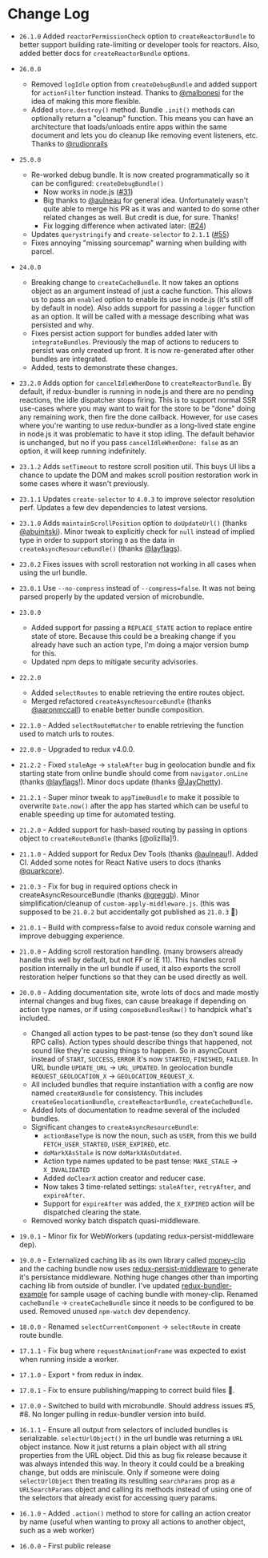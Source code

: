 # Change Log

- `26.1.0` Added `reactorPermissionCheck` option to `createReactorBundle` to better support building rate-limiting or developer tools for reactors. Also, added better docs for `createReactorBundle` options.
- `26.0.0`
  - Removed `logIdle` option from `createDebugBundle` and added support for `actionFilter` function instead. Thanks to [@malbonesi](https://github.com/HenrikJoreteg/redux-bundler/pull/59) for the idea of making this more flexible.
  - Added `store.destroy()` method. Bundle `.init()` methods can optionally return a "cleanup" function. This means you can have an architecture that loads/unloads entire apps within the same document and lets you do cleanup like removing event listeners, etc. Thanks to [@rudionrails](https://github.com/HenrikJoreteg/redux-bundler/pull/57)
- `25.0.0`
  - Re-worked debug bundle. It is now created programmatically so it can be configured: `createDebugBundle()`
    - Now works in node.js ([#31](https://github.com/HenrikJoreteg/redux-bundler/issues/31))
    - Big thanks to [@aulneau](https://github.com/HenrikJoreteg/redux-bundler/pull/32) for general idea. Unfortunately wasn't quite able to merge his PR as it was and wanted to do some other related changes as well. But credit is due, for sure. Thanks!
    - Fix logging difference when activated later: ([#24](https://github.com/HenrikJoreteg/redux-bundler/issues/24))
  - Updates `querystringify` and `create-selector` to `2.1.1` ([#55](https://github.com/HenrikJoreteg/redux-bundler/issues/24))
  - Fixes annoying "missing sourcemap" warning when building with parcel.
- `24.0.0`
  - Breaking change to `createCacheBundle`. It now takes an options object as an argument instead of just a cache function. This allows us to pass an `enabled` option to enable its use in node.js (it's still off by default in node). Also adds support for passing a `logger` function as an option. It will be called with a message describing what was persisted and why.
  - Fixes persist action support for bundles added later with `integrateBundles`. Previously the map of actions to reducers to persist was only created up front. It is now re-generated after other bundles are integrated.
  - Added, tests to demonstrate these changes.
- `23.2.0` Adds option for `cancelIdleWhenDone` to `createReactorBundle`. By default, if redux-bundler is running in node.js and there are no pending reactions, the idle dispatcher stops firing. This is to support normal SSR use-cases where you may want to wait for the store to be "done" doing any remaining work, then fire the done callback. However, for use cases where you're wanting to use redux-bundler as a long-lived state engine in node.js it was problematic to have it stop idling. The default behavior is unchanged, but no if you pass `cancelIdleWhenDone: false` as an option, it will keep running indefinitely.
- `23.1.2` Adds `setTimeout` to restore scroll position util. This buys UI libs a chance to update the DOM and makes scroll position restoration work in some cases where it wasn't previously.
- `23.1.1` Updates `create-selector` to `4.0.3` to improve selector resolution perf. Updates a few dev dependencies to latest versions.
- `23.1.0` Adds `maintainScrollPosition` option to `doUpdateUrl()` (thanks [@abuinitski](https://github.com/abuinitski)). Minor tweak to explicitly check for `null` instead of implied type in order to support storing `0` as the data in `createAsyncResourceBundle()` (thanks [@layflags](https://github.com/layflags)).
- `23.0.2` Fixes issues with scroll restoration not working in all cases when using the url bundle.
- `23.0.1` Use `--no-compress` instead of `--compress=false`. It was not being parsed properly by the updated version of microbundle.
- `23.0.0`
  - Added support for passing a `REPLACE_STATE` action to replace entire state of store. Because this could be a breaking change if you already have such an action type, I'm doing a major version bump for this.
  - Updated npm deps to mitigate security advisories.
- `22.2.0`
  - Added `selectRoutes` to enable retrieving the entire routes object.
  - Merged refactored `createAsyncResourceBundle` (thanks [@aaronmccall](https://github.com/aaronmccall)) to enable better bundle composition.
- `22.1.0` - Added `selectRouteMatcher` to enable retrieving the function used to match urls to routes.
- `22.0.0` - Upgraded to redux v4.0.0.
- `21.2.2` - Fixed `staleAge` -> `staleAfter` bug in geolocation bundle and fix starting state from online bundle should come from `navigator.onLine` (thanks [@layflags](https://github.com/layflags)!). Minor docs update (thanks [@JayChetty](https://github.com/JayChetty)).
- `21.2.1` - Super minor tweak to `appTimeBundle` to make it possible to overwrite `Date.now()` after the app has started which can be useful to enable speeding up time for automated testing.
- `21.2.0` - Added support for hash-based routing by passing in options object to `createRouteBundle` (thanks [@olizilla]!).
- `21.1.0` - Added support for Redux Dev Tools (thanks [@aulneau](https://github.com/aulneau)!). Added CI. Added some notes for React Native users to docs (thanks [@quarkcore](https://github.com/quarkcore)).
- `21.0.3` - Fix for bug in required options check in createAsyncResourceBundle (thanks [@greggb](https://github.com/greggb)). Minor simplification/cleanup of `custom-apply-middleware.js`. (this was supposed to be `21.0.2` but accidentally got published as `21.0.3` :facepalm:)
- `21.0.1` - Build with compress=false to avoid redux console warning and improve debugging experience.
- `21.0.0` - Adding scroll restoration handling. (many browsers already handle this well by default, but not FF or IE 11). This handles scroll position internally in the url bundle if used, it also exports the scroll restoration helper functions so that they can be used directly as well.
- `20.0.0` - Adding documentation site, wrote lots of docs and made mostly internal changes and bug fixes, can cause breakage if depending on action type names, or if using `composeBundlesRaw()` to handpick what's included.

  - Changed all action types to be past-tense (so they don't sound like RPC calls). Action types should describe things that happened, not sound like they're causing things to happen. So in asyncCount instead of `START`, `SUCCESS`, `ERROR` it's now `STARTED`, `FINISHED`, `FAILED`. In URL bundle `UPDATE_URL` -> `URL_UPDATED`. In geolocation bundle `REQUEST_GEOLOCATION_X` -> `GEOLOCATION_REQUEST_X`.
  - All included bundles that require instantiation with a config are now named `createXBundle` for consistency. This includes `createGeolocationBundle`, `createReactorBundle`, `createCacheBundle`.
  - Added lots of documentation to readme several of the included bundles.
  - Significant changes to `createAsyncResourceBundle`:
    - `actionBaseType` is now the noun, such as `USER`, from this we build `FETCH_USER_STARTED`, `USER_EXPIRED`, etc.
    - `doMarkXAsStale` is now `doMarkXAsOutdated`.
    - Action type names updated to be past tense: `MAKE_STALE` -> `X_INVALIDATED`
    - Added `doClearX` action creator and reducer case.
    - Now takes 3 time-related settings: `staleAfter`, `retryAfter`, and `expireAfter`.
    - Support for `expireAfter` was added, the `X_EXPIRED` action will be dispatched clearing the state.
  - Removed wonky batch dispatch quasi-middleware.

- `19.0.1` - Minor fix for WebWorkers (updating redux-persist-middleware dep).
- `19.0.0` - Externalized caching lib as its own library called [money-clip](https://github.com/HenrikJoreteg/money-clip) and the caching bundle now uses [redux-persist-middleware](https://github.com/HenrikJoreteg/redux-persist-middleware) to generate it's persistance middleware. Nothing huge changes other than importing caching lib from outside of bundler. I've updated [redux-bundler-example](https://github.com/HenrikJoreteg/redux-bundler-example) for sample usage of caching bundle with money-clip. Renamed `cacheBundle` -> `createCacheBundle` since it needs to be configured to be used. Removed unused `npm-watch` dev dependency.
- `18.0.0` - Renamed `selectCurrentComponent` -> `selectRoute` in create route bundle.
- `17.1.1` - Fix bug where `requestAnimationFrame` was expected to exist when running inside a worker.
- `17.1.0` - Export `*` from redux in index.
- `17.0.1` - Fix to ensure publishing/mapping to correct build files :facepalm:.
- `17.0.0` - Switched to build with microbundle. Should address issues #5, #8. No longer pulling in redux-bundler version into build.
- `16.1.1` - Ensure all output from selectors of included bundles is serializable. `selectUrlObject()` in the url bundle was returning a `URL` object instance. Now it just returns a plain object with all string properties from the URL object. Did this as bug fix release because it was always intended this way. In theory it could could be a breaking change, but odds are miniscule. Only if someone were doing `selectUrlObject` then treating its resulting `searchParams` prop as a `URLSearchParams` object and calling its methods instead of using one of the selectors that already exist for accessing query params.
- `16.1.0` - Added `.action()` method to store for calling an action creator by name (useful when wanting to proxy all actions to another object, such as a web worker)
- `16.0.0` - First public release
